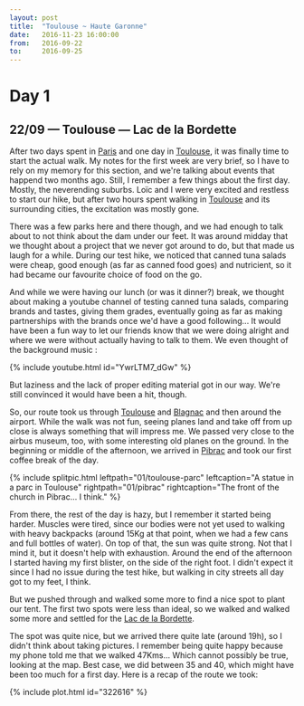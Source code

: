 ```yaml
---
layout: post
title:  "Toulouse ~ Haute Garonne"
date:   2016-11-23 16:00:00
from:   2016-09-22
to:     2016-09-25
---
```


<h1> Day 1 </h1>
<h2> 22/09 — Toulouse — Lac de la Bordette </h2>

After two days spent in [Paris](https://www.google.fr/maps/place/Paris/@48.8589507,2.2775172,12z/data=!3m1!4b1!4m5!3m4!1s0x47e66e1f06e2b70f:0x40b82c3688c9460!8m2!3d48.856614!4d2.3522219?hl=fr) and one day in [Toulouse](https://www.google.fr/maps/place/Toulouse/@43.6008029,1.3628011,12z/data=!3m1!4b1!4m5!3m4!1s0x12aebb6fec7552ff:0x406f69c2f411030!8m2!3d43.604652!4d1.444209?hl=fr), it was finally time to start the actual walk. My notes for the first week are very brief, so I have to rely on my memory for this section, and we're talking about events that happend two months ago. Still, I remember a few things about the first day. Mostly, the neverending suburbs. Loïc and I were very excited and restless to start our hike, but after two hours spent walking in [Toulouse](https://www.google.fr/maps/place/Toulouse/@43.6008029,1.3628011,12z/data=!3m1!4b1!4m5!3m4!1s0x12aebb6fec7552ff:0x406f69c2f411030!8m2!3d43.604652!4d1.444209?hl=fr) and its surrounding cities, the excitation was mostly gone.

There was a few parks here and there though, and we had enough to talk about to not think about the dam under our feet. It was around midday that we thought about a project that we never got around to do, but that made us laugh for a while. During our test hike, we noticed that canned tuna salads were cheap, good enough (as far as canned food goes) and nutricient, so it had became our favourite choice of food on the go.

And while we were having our lunch (or was it dinner?) break, we thought about making a youtube channel of testing canned tuna salads, comparing brands and tastes, giving them grades, eventually going as far as making partnerships with the brands once we'd have a good following... It would have been a fun way to let our friends know that we were doing alright and where we were without actually having to talk to them. We even thought of the background music :

{% include youtube.html id="YwrLTM7_dGw" %}

But laziness and the lack of proper editing material got in our way. We're still convinced it would have been a hit, though.

So, our route took us through [Toulouse](https://www.google.fr/maps/place/Toulouse/@43.6008029,1.3628011,12z/data=!3m1!4b1!4m5!3m4!1s0x12aebb6fec7552ff:0x406f69c2f411030!8m2!3d43.604652!4d1.444209?hl=fr) and [Blagnac](https://www.google.fr/maps/place/31700+Blagnac/@43.6410098,1.3420066,13z/data=!3m1!4b1!4m5!3m4!1s0x12aea5317078e255:0xfeb61ad68d97a759!8m2!3d43.635087!4d1.39703?hl=fr) and then around the airport. While the walk was not fun, seeing planes land and take off from up close is always something that will impress me. We passed very close to the airbus museum, too, with some interesting old planes on the ground. In the beginning or middle of the afternoon, we arrived in [Pibrac](https://www.google.fr/maps/place/Pibrac/@43.6245503,1.2233496,13z/data=!3m1!4b1!4m5!3m4!1s0x12aeb21e6d1a173b:0xe9c03f78f2c62365!8m2!3d43.618937!4d1.283406?hl=fr) and took our first coffee break of the day.

{% include splitpic.html leftpath="01/toulouse-parc" leftcaption="A statue in a parc in Toulouse" rightpath="01/pibrac" rightcaption="The front of the church in Pibrac... I think." %}

From there, the rest of the day is hazy, but I remember it started being harder. Muscles were tired, since our bodies were not yet used to walking with heavy backpacks (around 15Kg at that point, when we had a few cans and full bottles of water). On top of that, the sun was quite strong. Not that I mind it, but it doesn't help with exhaustion. Around the end of the afternoon I started having my first blister, on the side of the right foot. I didn't expect it since I had no issue during the test hike, but walking in city streets all day got to my feet, I think.

But we pushed through and walked some more to find a nice spot to plant our tent. The first two spots were less than ideal, so we walked and walked some more and settled for the [Lac de la Bordette](https://www.google.com/maps/place/Lac+de+la+Bordette/@43.6400999,1.2262408,17z/data=!3m1!4b1!4m5!3m4!1s0x12aead5cd03552a3:0xc1091275eb17b56c!8m2!3d43.6404025!4d1.2282063?hl=en).

The spot was quite nice, but we arrived there quite late (around 19h), so I didn't think about taking pictures. I remember being quite happy because my phone told me that we walked 47Kms... Which cannot possibly be true, looking at the map. Best case, we did between 35 and 40, which might have been too much for a first day. Here is a recap of the route we took:

{% include plot.html id="322616" %}
